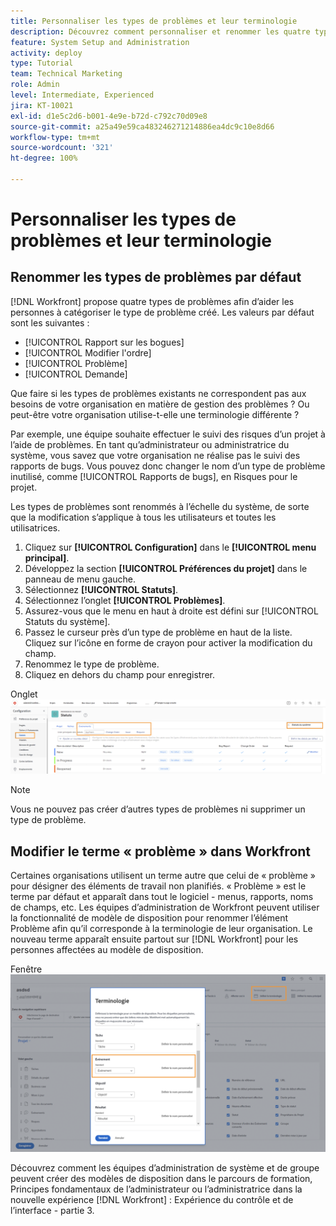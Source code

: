 ```yaml
---
title: Personnaliser les types de problèmes et leur terminologie
description: Découvrez comment personnaliser et renommer les quatre types de problèmes par défaut pour les adapter aux besoins de votre organisation.
feature: System Setup and Administration
activity: deploy
type: Tutorial
team: Technical Marketing
role: Admin
level: Intermediate, Experienced
jira: KT-10021
exl-id: d1e5c2d6-b001-4e9e-b72d-c792c70d09e8
source-git-commit: a25a49e59ca483246271214886ea4dc9c10e8d66
workflow-type: tm+mt
source-wordcount: '321'
ht-degree: 100%

---
```


# Personnaliser les types de problèmes et leur terminologie

## Renommer les types de problèmes par défaut

[!DNL Workfront] propose quatre types de problèmes afin d’aider les personnes à catégoriser le type de problème créé. Les valeurs par défaut sont les suivantes :

* [!UICONTROL Rapport sur les bogues]
* [!UICONTROL Modifier l&#39;ordre]
* [!UICONTROL Problème]
* [!UICONTROL Demande]

Que faire si les types de problèmes existants ne correspondent pas aux besoins de votre organisation en matière de gestion des problèmes ? Ou peut-être votre organisation utilise-t-elle une terminologie différente ?

Par exemple, une équipe souhaite effectuer le suivi des risques d’un projet à l’aide de problèmes. En tant qu’administrateur ou administratrice du système, vous savez que votre organisation ne réalise pas le suivi des rapports de bugs. Vous pouvez donc changer le nom d’un type de problème inutilisé, comme [!UICONTROL Rapports de bugs], en Risques pour le projet.

Les types de problèmes sont renommés à l’échelle du système, de sorte que la modification s’applique à tous les utilisateurs et toutes les utilisatrices.

1. Cliquez sur **[!UICONTROL Configuration]** dans le **[!UICONTROL menu principal]**.
1. Développez la section **[!UICONTROL Préférences du projet]** dans le panneau de menu gauche.
1. Sélectionnez **[!UICONTROL Statuts]**.
1. Sélectionnez l’onglet **[!UICONTROL Problèmes]**.
1. Assurez-vous que le menu en haut à droite est défini sur [!UICONTROL Statuts du système].
1. Passez le curseur près d’un type de problème en haut de la liste. Cliquez sur l’icône en forme de crayon pour activer la modification du champ.
1. Renommez le type de problème.
1. Cliquez en dehors du champ pour enregistrer.

Onglet ![[!UICONTROL Problèmes] de la page [!UICONTROL Statuts] dans [!UICONTROL Configuration]](assets/admin-fund-issue-types.png)

>[!NOTE]
>
>Vous ne pouvez pas créer d’autres types de problèmes ni supprimer un type de problème.

<!---
learn more URLs
Customize default issue types
--->

## Modifier le terme « problème » dans Workfront

Certaines organisations utilisent un terme autre que celui de « problème » pour désigner des éléments de travail non planifiés. « Problème » est le terme par défaut et apparaît dans tout le logiciel - menus, rapports, noms de champs, etc.
Les équipes d’administration de Workfront peuvent utiliser la fonctionnalité de modèle de disposition pour renommer l’élément Problème afin qu’il corresponde à la terminologie de leur organisation. Le nouveau terme apparaît ensuite partout sur [!DNL Workfront] pour les personnes affectées au modèle de disposition.

Fenêtre ![[!UICONTROL Terminologie] avec [!UICONTROL Problème] en surbrillance](assets/admin-fund-issue-custom-terminology.png)

<!---
paragraph below needs a hyperlink
--->

Découvrez comment les équipes d’administration de système et de groupe peuvent créer des modèles de disposition dans le parcours de formation, Principes fondamentaux de l’administrateur ou l’administratrice dans la nouvelle expérience [!DNL Workfront] : Expérience du contrôle et de l’interface - partie 3.

<!---
learn more URLs
Create and manage layout templates
--->
